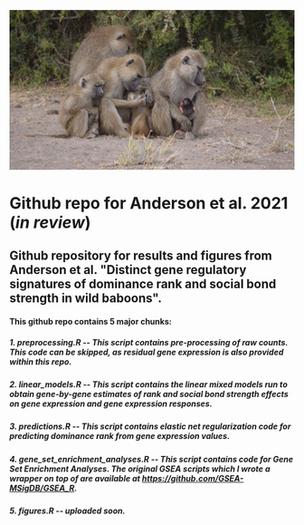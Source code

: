 ![](./misc/baboons.png)

# Github repo for Anderson et al. 2021 (_in review_)

## Github repository for results and figures from Anderson et al. "Distinct gene regulatory signatures of dominance rank and social bond strength in wild baboons".

#### This github repo contains 5 major chunks:
##### 1. *preprocessing.R* -- This script contains pre-processing of raw counts. This code can be skipped, as residual gene expression is also provided within this repo.
##### 2. *linear_models.R* -- This script contains the linear mixed models run to obtain gene-by-gene estimates of rank and social bond strength effects on gene expression and gene expression responses. 
##### 3. **predictions.R** -- This script contains elastic net regularization code for predicting dominance rank from gene expression values. 
##### 4. **gene_set_enrichment_analyses.R** -- This script contains code for Gene Set Enrichment Analyses. The original GSEA scripts which I wrote a wrapper on top of are available at https://github.com/GSEA-MSigDB/GSEA_R. 
##### 5. **figures.R** -- uploaded soon.
